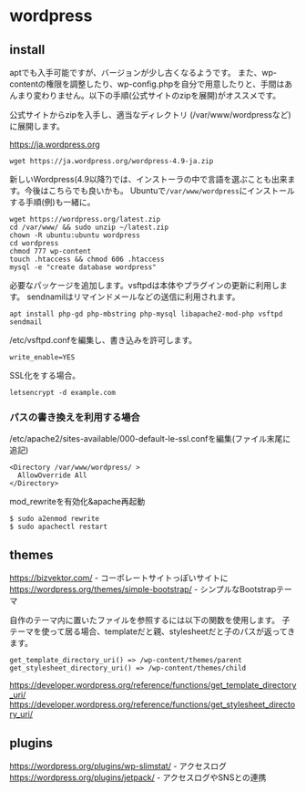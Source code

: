 # wordpress

## install
aptでも入手可能ですが、バージョンが少し古くなるようです。
また、wp-contentの権限を調整したり、wp-config.phpを自分で用意したりと、手間はあんまり変わりません。以下の手順(公式サイトのzipを展開)がオススメです。

公式サイトからzipを入手し、適当なディレクトリ (/var/www/wordpressなど)に展開します。

https://ja.wordpress.org

```
wget https://ja.wordpress.org/wordpress-4.9-ja.zip
```

新しいWordpress(4.9以降?)では、インストーラの中で言語を選ぶことも出来ます。今後はこちらでも良いかも。
Ubuntuで`/var/www/wordpress`にインストールする手順(例)も一緒に。
```
wget https://wordpress.org/latest.zip
cd /var/www/ && sudo unzip ~/latest.zip
chown -R ubuntu:ubuntu wordpress
cd wordpress
chmod 777 wp-content
touch .htaccess && chmod 606 .htaccess
mysql -e "create database wordpress"
```

必要なパッケージを追加します。vsftpdは本体やプラグインの更新に利用します。
sendnamilはリマインドメールなどの送信に利用されます。
```
apt install php-gd php-mbstring php-mysql libapache2-mod-php vsftpd sendmail
```

/etc/vsftpd.confを編集し、書き込みを許可します。

```
write_enable=YES
```

SSL化をする場合。
```
letsencrypt -d example.com
```

### パスの書き換えを利用する場合
/etc/apache2/sites-available/000-default-le-ssl.confを編集(ファイル末尾に追記)
```
<Directory /var/www/wordpress/ >
  AllowOverride All
</Directory>
```

mod_rewriteを有効化&apache再起動
```
$ sudo a2enmod rewrite
$ sudo apachectl restart

```
## themes

https://bizvektor.com/ - コーポレートサイトっぽいサイトに
https://wordpress.org/themes/simple-bootstrap/ - シンプルなBootstrapテーマ


自作のテーマ内に置いたファイルを参照するには以下の関数を使用します。
子テーマを使って居る場合、templateだと親、stylesheetだと子のパスが返ってきます。

```
get_template_directory_uri() => /wp-content/themes/parent
get_stylesheet_directory_uri() => /wp-content/themes/child
```

https://developer.wordpress.org/reference/functions/get_template_directory_uri/
https://developer.wordpress.org/reference/functions/get_stylesheet_directory_uri/

## plugins

https://wordpress.org/plugins/wp-slimstat/ - アクセスログ
https://wordpress.org/plugins/jetpack/ - アクセスログやSNSとの連携
